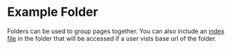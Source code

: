# Example Folder

Folders can be used to group pages together. You can also include an [index file](../folder) in the folder that will be accessed if a user vists base url of the folder. 